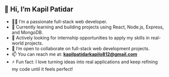 ## 👋 Hi, I’m Kapil Patidar

- 👨‍💻 I’m a passionate full-stack web developer.
- 🌱 Currently learning and building projects using React, Node.js, Express, and MongoDB.
- 💼 Actively looking for internship opportunities to apply my skills in real-world projects.
- 🤝 I’m open to collaborate on full-stack web development projects.
- 📫 You can reach me at: **kapilpatidarkapilo812@gmail.com**
- ⚡ Fun fact: I love turning ideas into real applications and keep refining my code until it feels perfect!

<!---
Kapil110248/Kapil110248 is a ✨ special ✨ repository because its `README.md` (this file) appears on your GitHub profile.
You can click the Preview link to take a look at your changes.
--->
